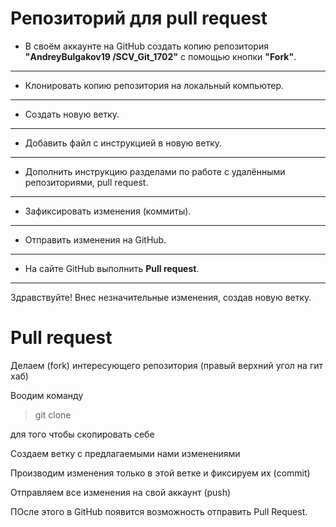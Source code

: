 # Репозиторий для **pull request**
* В своём аккаунте на GitHub создать копию репозитория **"AndreyBulgakov19
/SCV_Git_1702"** с помощью кнопки **"Fork"**.
---
* Клонировать копию репозитория на локальный компьютер.
---
* Создать новую ветку.
---
* Добавить файл с инструкцией в новую ветку.
---
* Дополнить инструкцию разделами по работе с удалёнными репозиториями, pull request.
---
* Зафиксировать изменения (коммиты).
---
* Отправить изменения на GitHub.
---
* На сайте GitHub выполнить **Pull request**.
---
Здравствуйте! Внес незначительные изменения, создав новую ветку.

#  Pull request
Делаем (fork) интересующего репозитория (правый верхний угол на гит хаб)

Воодим команду

>git clone

для того чтобы скопировать себе

Создаем ветку с предлагаемыми нами изменениями

Производим изменения только в этой ветке и фиксируем их (commit)

Отправляем все изменения на свой аккаунт (push)

ПОсле этого в GitHub появится возможность отправить Pull Request.